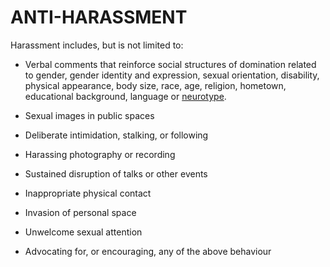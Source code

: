 # ANTI-HARASSMENT

Harassment includes, but is not limited to:

- Verbal comments that reinforce social structures of domination related to gender, gender identity and expression, sexual orientation, disability, physical appearance, body size, race, age, religion, hometown, educational background, language or [neurotype](https://en.wikiversity.org/wiki/The_Neurodiversity_Movement/Section_1:_The_Basics).

- Sexual images in public spaces

- Deliberate intimidation, stalking, or following

- Harassing photography or recording

- Sustained disruption of talks or other events

- Inappropriate physical contact

- Invasion of personal space

- Unwelcome sexual attention

- Advocating for, or encouraging, any of the above behaviour
